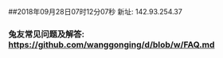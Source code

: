##2018年09月28日07时12分07秒 新址: 142.93.254.37
### 兔友常见问题及解答: https://github.com/wanggonging/d/blob/w/FAQ.md
